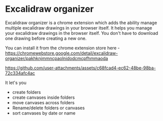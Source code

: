# Excalidraw organizer

Excalidraw organizer is a chrome extension which adds the ability manage multiple excalidraw drawings in your browser itself.
It helps you manage your excalidraw drawings in the browser itself. You don't have to download one drawing before creating a new one.

You can install it from the chrome extension store here - https://chromewebstore.google.com/detail/excalidraw-organizer/pakhknjmmncpaolnidodcmcpfhmmaoda

https://github.com/user-attachments/assets/c68fcad4-ec62-48be-98ba-72c334afc4ac

It let's you

- create folders
- create canvases inside folders
- move canvases across folders
- Rename/delete folders or canvases
- sort canvases by date or name



